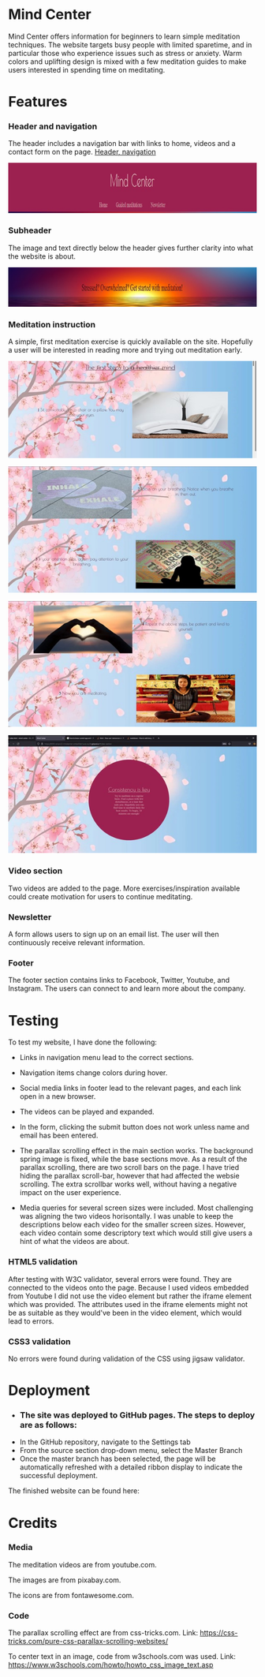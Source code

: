 # Mind Center    

Mind Center offers information for beginners to learn simple meditation techniques. The website targets busy people with limited sparetime, and in particular those who experience issues such as stress or anxiety. Warm colors and uplifting design is mixed with a few meditation guides to make users interested in spending time on meditating. 

# Features  

### Header and navigation

The header includes a navigation bar with links to home, videos and a contact form on the page.
[Header, navigation](header,nav.jpg)

![header, nav](assets/mdimages/Header%2Cnav.jpg)

### Subheader

The image and text directly below the header gives further clarity into what the website is about.

![Sunrise image with website info text](assets/mdimages/subheader.jpg)

### Meditation instruction

A simple, first meditation exercise is quickly available on the site. Hopefully a user will be interested in reading more and trying out meditation early. 

![instruction 1](assets/mdimages/instruction1.jpg)

![instruction 2-3](assets/mdimages/instruction2.jpg)

![instruction 4-5](assets/mdimages/instruction3.jpg)

![contingency](assets/mdimages/contingency.jpg)

### Video section

Two videos are added to the page. More exercises/inspiration available could create motivation for users to continue meditating.

### Newsletter

A form allows users to sign up on an email list. The user will then continuously receive relevant information. 

### Footer

The footer section contains links to Facebook, Twitter, Youtube, and Instagram. The users can connect to and learn more about the company. 


# Testing

To test my website, I have done the following:

- Links in navigation menu lead to the correct sections.

- Navigation items change colors during hover.

- Social media links in footer lead to the relevant pages, and each link open in a new browser.

- The videos can be played and expanded. 

- In the form, clicking the submit button does not work unless name and email has been entered. 

- The parallax scrolling effect in the main section works. The background spring image is fixed, while the base sections move. As a result of the parallax scrolling, there are two scroll bars on the page. I have tried hiding the parallax scroll-bar, however that had affected the websie scrolling. The extra scrollbar works well, without having a negative impact on the user experience. 

- Media queries for several screen sizes were included. Most challenging was aligning the two videos horisontally. I was unable to keep the descriptions below each video for the smaller screen sizes. However, each video contain some descriptory text which would still give users a hint of what the videos are about. 

### HTML5 validation

After testing with W3C validator, several errors were found. They are connected to the videos onto the page. Because I used videos embedded from Youtube I did not use the video element but rather the iframe element which was provided. The attributes used in the iframe elements might not be as suitable as they would've been in the video element, which would lead to errors. 

### CSS3 validation

No errors were found during validation of the CSS using jigsaw validator.

# Deployment

- ### The site was deployed to GitHub pages. The steps to deploy are as follows:
* In the GitHub repository, navigate to the Settings tab
* From the source section drop-down menu, select the Master Branch
* Once the master branch has been selected, the page will be automatically refreshed with a detailed ribbon display to indicate the successful deployment.

The finished website can be found here: 


# Credits

### Media

The meditation videos are from youtube.com. 

The images are from pixabay.com. 

The icons are from fontawesome.com.

### Code

The parallax scrolling effect are from css-tricks.com. Link: https://css-tricks.com/pure-css-parallax-scrolling-websites/

To center text in an image, code from w3schools.com was used. Link: https://www.w3schools.com/howto/howto_css_image_text.asp

